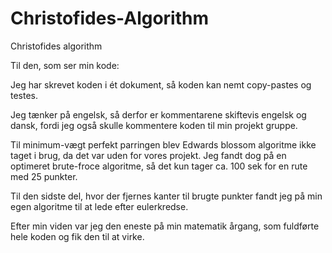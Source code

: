 # Christofides-Algorithm
Christofides algorithm

Til den, som ser min kode:

Jeg har skrevet koden i ét dokument, så koden kan nemt copy-pastes og testes.

Jeg tænker på engelsk, så derfor er kommentarene skiftevis engelsk og dansk, fordi jeg også skulle kommentere koden til min projekt gruppe.

Til minimum-vægt perfekt parringen blev Edwards blossom algoritme ikke taget i brug, da det var uden for vores projekt.
Jeg fandt dog på en optimeret brute-froce algoritme, så det kun tager ca. 100 sek for en rute med 25 punkter.

Til den sidste del, hvor der fjernes kanter til brugte punkter fandt jeg på min egen algoritme til at lede efter eulerkredse.

Efter min viden var jeg den eneste på min matematik årgang, som fuldførte hele koden og fik den til at virke.
